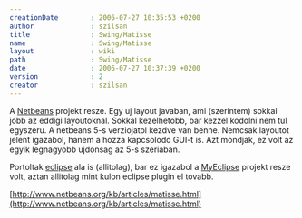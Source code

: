 ```yaml
---
creationDate        : 2006-07-27 10:35:53 +0200 
author              : szilsan 
title               : Swing/Matisse 
name                : Swing/Matisse 
layout              : wiki 
path                : Swing/Matisse 
date                : 2006-07-27 10:37:39 +0200 
version             : 2 
creator             : szilsan 
---
```

A [Netbeans](../Netbeans.html) projekt resze. Egy uj layout javaban, ami (szerintem) sokkal jobb az eddigi layoutoknal. Sokkal kezelhetobb, bar kezzel kodolni nem tul egyszeru.
A netbeans 5-s verziojatol kezdve van benne. Nemcsak layoutot jelent igazabol, hanem a hozza kapcsolodo GUI-t is. Azt mondjak, ez volt az egyik legnagyobb ujdonsag az 5-s szeriaban.

Portoltak [eclipse](../Eclipse.html) ala is (allitolag), bar ez igazabol a [MyEclipse](../myeclipse.html) projekt resze volt, aztan allitolag mint kulon eclipse plugin el tovabb.

[http://www.netbeans.org/kb/articles/matisse.html](http://www.netbeans.org/kb/articles/matisse.html)
